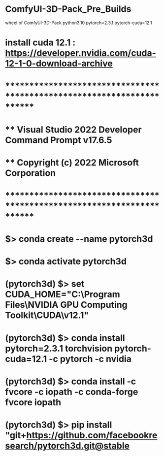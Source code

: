 # ComfyUI-3D-Pack_Pre_Builds
wheel of  ComfyUI-3D-Pack python3.10 pytorch=2.3.1 pytorch-cuda=12.1 

# install cuda 12.1 : https://developer.nvidia.com/cuda-12-1-0-download-archive

# **********************************************************************
# ** Visual Studio 2022 Developer Command Prompt v17.6.5
# ** Copyright (c) 2022 Microsoft Corporation
# **********************************************************************

# $> conda create --name pytorch3d
# $> conda activate pytorch3d
# (pytorch3d) $> set CUDA_HOME="C:\Program Files\NVIDIA GPU Computing Toolkit\CUDA\v12.1"
# (pytorch3d) $> conda install pytorch=2.3.1 torchvision pytorch-cuda=12.1 -c pytorch -c nvidia
# (pytorch3d) $> conda install -c fvcore -c iopath -c conda-forge fvcore iopath
# (pytorch3d) $> pip install "git+https://github.com/facebookresearch/pytorch3d.git@stable
